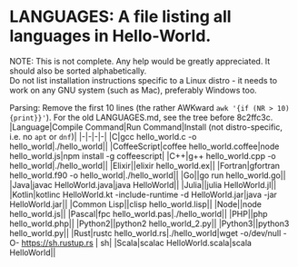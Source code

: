 # LANGUAGES: A file listing all languages in Hello-World.
NOTE: This is not complete. Any help would be greatly appreciated. It should
also be sorted alphabetically.  
Do not list installation instructions specific to a Linux distro - it needs
to work on any GNU system (such as Mac), preferably Windows too.

Parsing: Remove the first 10 lines (the rather AWKward `awk '{if (NR > 10) {print}}'`).
For the old LANGUAGES.md, see the tree before 8c2ffc3c.
|Language|Compile Command|Run Command|Install (not distro-specific, i.e. no `apt` or `dnf`)|
|-|-|-|-|
|C|gcc hello_world.c -o hello_world|./hello_world||
|CoffeeScript|coffee hello_world.coffee|node hello_world.js|npm install -g coffeescript|
|C++|g++ hello_world.cpp -o hello_world|./hello_world||
|Elixir||elixir hello_world.ex||
|Fortran|gfortran hello_world.f90 -o hello_world|./hello_world||
|Go||go run hello_world.go||
|Java|javac HelloWorld.java|java HelloWorld||
|Julia||julia HelloWorld.jl||
|Kotlin|kotlinc HelloWorld.kt -include-runtime -d HelloWorld.jar|java -jar HelloWorld.jar||
|Common Lisp||clisp hello_world.lisp||
|Node||node hello_world.js||
|Pascal|fpc hello_world.pas|./hello_world||
|PHP||php hello_world.php||
|Python2||python2 hello_world_2.py||
|Python3||python3 hello_world.py||
|Rust|rustc hello_world.rs|./hello_world|wget -o/dev/null -O- https://sh.rustup.rs | sh|
|Scala|scalac HelloWorld.scala|scala HelloWorld||

